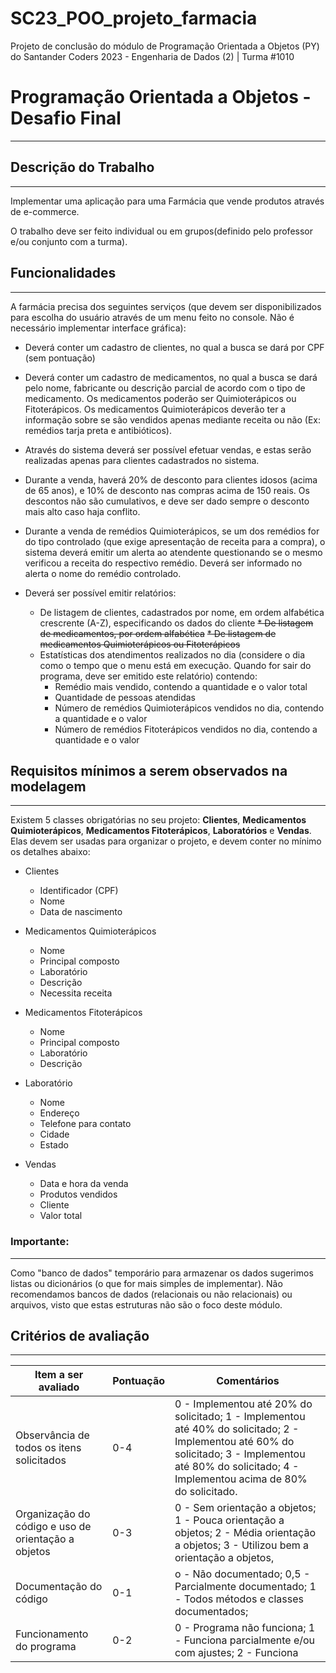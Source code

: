 # SC23_POO_projeto_farmacia
 Projeto de conclusão do módulo de Programação Orientada a Objetos (PY) do Santander Coders 2023 - Engenharia de Dados (2) | Turma #1010

# Programação Orientada a Objetos - Desafio Final
---

## Descrição do Trabalho
---

Implementar uma aplicação para uma Farmácia que vende produtos através de e-commerce.

O trabalho deve ser feito individual ou em grupos(definido pelo professor e/ou conjunto com a turma).

## Funcionalidades
---

A farmácia precisa dos seguintes serviços (que devem ser disponibilizados para escolha do usuário através de um menu feito no console. Não é necessário implementar interface gráfica):

* Deverá conter um cadastro de clientes, no qual a busca se dará por CPF (sem pontuação)

* Deverá conter um cadastro de medicamentos, no qual a busca se dará pelo nome, fabricante ou descrição parcial de acordo com o tipo de medicamento. Os medicamentos poderão ser Quimioterápicos ou Fitoterápicos. Os medicamentos Quimioterápicos deverão ter a informação sobre se são vendidos apenas mediante receita ou não (Ex: remédios tarja preta e antibióticos).

* Através do sistema deverá ser possível efetuar vendas, e estas serão realizadas apenas para clientes cadastrados no sistema.

* Durante a venda, haverá 20% de desconto para clientes idosos (acima de 65 anos), e 10% de desconto nas compras acima de 150 reais. Os descontos não são cumulativos, e deve ser dado sempre o desconto mais alto caso haja conflito.

* Durante a venda de remédios Quimioterápicos, se um dos remédios for do tipo controlado (que exige apresentação de receita para a compra), o sistema deverá emitir um alerta ao atendente questionando se o mesmo verificou a receita do respectivo remédio. Deverá ser informado no alerta o nome do remédio controlado.

* Deverá ser possível emitir relatórios:
    * De listagem de clientes, cadastrados por nome, em ordem alfabética crescrente (A-Z), especificando os dados do cliente
    ~~* De listagem de medicamentos, por ordem alfabética~~
    ~~* De listagem de medicamentos Quimioterápicos ou Fitoterápicos~~
    * Estatísticas dos atendimentos realizados no dia (considere o dia como o tempo que o menu está em execução. Quando for sair do programa, deve ser emitido este relatório) contendo:
        * Remédio mais vendido, contendo a quantidade e o valor total
        * Quantidade de pessoas atendidas
        * Número de remédios Quimioterápicos vendidos no dia, contendo a quantidade e o valor
        * Número de remédios Fitoterápicos vendidos no dia, contendo a quantidade e o valor

## Requisitos mínimos a serem observados na modelagem
---

Existem 5 classes obrigatórias no seu projeto: **Clientes**, **Medicamentos Quimioterápicos**, **Medicamentos Fitoterápicos**, **Laboratórios** e **Vendas**. Elas devem ser usadas para organizar o projeto, e devem conter no mínimo os detalhes abaixo:

* Clientes
    * Identificador (CPF)
    * Nome
    * Data de nascimento

* Medicamentos Quimioterápicos
    * Nome
    * Principal composto
    * Laboratório
    * Descrição
    * Necessita receita

* Medicamentos Fitoterápicos
    * Nome
    * Principal composto
    * Laboratório
    * Descrição

* Laboratório
    * Nome
    * Endereço
    * Telefone para contato
    * Cidade
    * Estado

* Vendas
    * Data e hora da venda
    * Produtos vendidos
    * Cliente
    * Valor total

### Importante:
---

Como "banco de dados" temporário para armazenar os dados sugerimos listas ou dicionários (o que for mais simpĺes de implementar). Não recomendamos bancos de dados (relacionais ou não relacionais) ou arquivos, visto que estas estruturas não são o foco deste módulo.

## Critérios de avaliação
---

|Item a ser avaliado|Pontuação|Comentários|
|----|--|--------|
|Observância de todos os itens solicitados|0-4|	0 - Implementou até 20% do solicitado;   1 - Implementou até 40% do solicitado;   2 - Implementou até 60% do solicitado;   3 - Implementou até 80% do solicitado;   4 - Implementou acima de 80% do solicitado.|
|Organização do código e uso de orientação a objetos	|0-3|	0 - Sem orientação a objetos;   1 - Pouca orientação a objetos;   2 - Média orientação a objetos;   3 - Utilizou bem a orientação a objetos,|
|Documentação do código	|0-1|	o - Não documentado;   0,5 - Parcialmente documentado;   1 - Todos métodos e classes documentados;|
|Funcionamento do programa	|0-2|	0 - Programa não funciona;   1 - Funciona parcialmente e/ou com ajustes;   2 - Funciona|